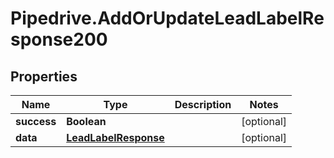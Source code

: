 # Pipedrive.AddOrUpdateLeadLabelResponse200

## Properties

Name | Type | Description | Notes
------------ | ------------- | ------------- | -------------
**success** | **Boolean** |  | [optional] 
**data** | [**LeadLabelResponse**](LeadLabelResponse.md) |  | [optional] 


